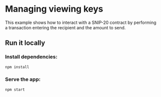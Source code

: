 # Managing viewing keys

This example shows how to interact with a SNIP-20 contract by performing a transaction entering the recipient and the amount to send.

## Run it locally

### Install dependencies:

```bash
npm install
```

### Serve the app:

```bash
npm start
```
